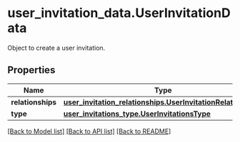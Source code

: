 # user_invitation_data.UserInvitationData

Object to create a user invitation.
## Properties
Name | Type | Description | Notes
------------ | ------------- | ------------- | -------------
**relationships** | [**user_invitation_relationships.UserInvitationRelationships**](UserInvitationRelationships.md) |  | [optional] 
**type** | [**user_invitations_type.UserInvitationsType**](UserInvitationsType.md) |  | [optional] 

[[Back to Model list]](../README.md#documentation-for-models) [[Back to API list]](../README.md#documentation-for-api-endpoints) [[Back to README]](../README.md)


